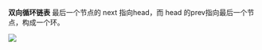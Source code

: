 **双向循环链表** 最后一个节点的 next 指向head，而 head 的prev指向最后一个节点，构成一个环。

![](http://ww3.sinaimg.cn/large/006tNc79ly1g3z7lg4gfuj30eu06zwem.jpg)

